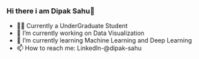 ### Hi there i am Dipak Sahu👋


- :technologist: Currently a UnderGraduate Student 
- 🔭 I’m currently working on Data Visualization 
- 🌱 I’m currently learning Machine Learning and Deep Learning
- 📫 How to reach me: Linkedln-@dipak-sahu

